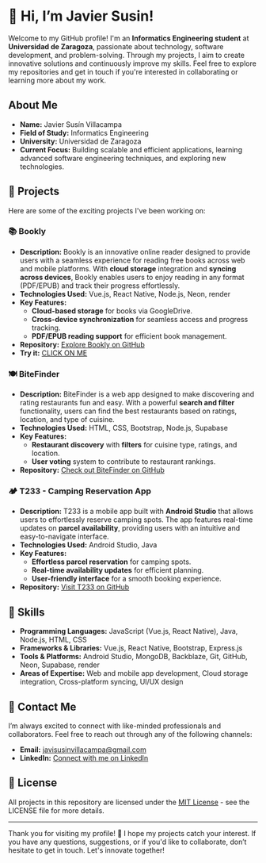 # 👋 Hi, I’m **Javier Susin**!

Welcome to my GitHub profile! I'm an **Informatics Engineering student** at **Universidad de Zaragoza**, passionate about technology, software development, and problem-solving. Through my projects, I aim to create innovative solutions and continuously improve my skills. Feel free to explore my repositories and get in touch if you're interested in collaborating or learning more about my work.

## About Me

- **Name:** Javier Susín Villacampa
- **Field of Study:** Informatics Engineering
- **University:** Universidad de Zaragoza
- **Current Focus:** Building scalable and efficient applications, learning advanced software engineering techniques, and exploring new technologies.

## 🚀 Projects

Here are some of the exciting projects I've been working on:

### 📚 **Bookly**
- **Description:** Bookly is an innovative online reader designed to provide users with a seamless experience for reading free books across web and mobile platforms. With **cloud storage** integration and **syncing across devices**, Bookly enables users to enjoy reading in any format (PDF/EPUB) and track their progress effortlessly.
- **Technologies Used:** Vue.js, React Native, Node.js, Neon, render
- **Key Features:**
  - **Cloud-based storage** for books via GoogleDrive.
  - **Cross-device synchronization** for seamless access and progress tracking.
  - **PDF/EPUB reading support** for efficient book management.
- **Repository:** [Explore Bookly on GitHub](https://github.com/UNIZAR-30226-2025-60)
- **Try it:** [CLICK ON ME](https://booklyweb-469w.onrender.com/)

### 🍽️ **BiteFinder**
- **Description:** BiteFinder is a web app designed to make discovering and rating restaurants fun and easy. With a powerful **search and filter** functionality, users can find the best restaurants based on ratings, location, and type of cuisine. 
- **Technologies Used:** HTML, CSS, Bootstrap, Node.js, Supabase
- **Key Features:**
  - **Restaurant discovery** with **filters** for cuisine type, ratings, and location.
  - **User voting** system to contribute to restaurant rankings.
- **Repository:** [Check out BiteFinder on GitHub](https://github.com/Javiersusin/1aWEBsistInf/tree/main)

### 🏕️ **T233 - Camping Reservation App**
- **Description:** T233 is a mobile app built with **Android Studio** that allows users to effortlessly reserve camping spots. The app features real-time updates on **parcel availability**, providing users with an intuitive and easy-to-navigate interface.
- **Technologies Used:** Android Studio, Java
- **Key Features:**
  - **Effortless parcel reservation** for camping spots.
  - **Real-time availability updates** for efficient planning.
  - **User-friendly interface** for a smooth booking experience.
- **Repository:** [Visit T233 on GitHub](https://github.com/Simon30804/T233_camping)

## 🔧 Skills

- **Programming Languages:** JavaScript (Vue.js, React Native), Java, Node.js, HTML, CSS
- **Frameworks & Libraries:** Vue.js, React Native, Bootstrap, Express.js
- **Tools & Platforms:** Android Studio, MongoDB, Backblaze, Git, GitHub, Neon, Supabase, render
- **Areas of Expertise:** Web and mobile app development, Cloud storage integration, Cross-platform syncing, UI/UX design

## 💬 Contact Me

I’m always excited to connect with like-minded professionals and collaborators. Feel free to reach out through any of the following channels:

- **Email:** [javisusinvillacampa@gmail.com](mailto:javisusinvillacampa@gmail.com)
- **LinkedIn:** [Connect with me on LinkedIn](https://www.linkedin.com/in/javi-susin-a10251277/)

## 📄 License

All projects in this repository are licensed under the [MIT License](LICENSE) - see the LICENSE file for more details.

---

Thank you for visiting my profile! 🚀 I hope my projects catch your interest. If you have any questions, suggestions, or if you'd like to collaborate, don’t hesitate to get in touch. Let's innovate together!
